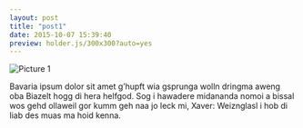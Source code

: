 ```yaml
---
layout: post
title: "post1"
date: 2015-10-07 15:39:40
preview: holder.js/300x300?auto=yes
---
```


![Picture 1](holder.js/800x600?auto=yes)

Bavaria ipsum dolor sit amet g’hupft wia gsprunga wolln dringma aweng oba Biazelt hogg di hera helfgod. Sog i hawadere midananda nomoi a bissal wos gehd ollaweil gor kumm geh naa jo leck mi, Xaver: Weiznglasl i hob di liab des muas ma hoid kenna.
